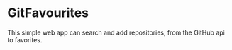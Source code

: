 # GitFavourites
This simple web app can search and add repositories, from the GitHub api to favorites.
